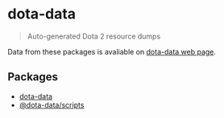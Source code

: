 # dota-data

> Auto-generated Dota 2 resource dumps

Data from these packages is avaliable on [dota-data web page](https://dota-data.netlify.com).

## Packages

- [dota-data](packages/dota-data/README.md)
- [@dota-data/scripts](packages/scripts/README.md)
